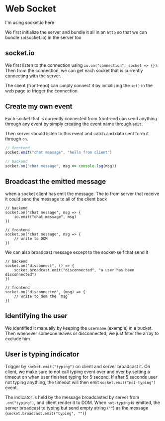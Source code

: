 # Web Socket

I'm using socket.io here

We first initialize the server and bundle it all in an `http` so that we can bundle `io`(socket.io) in the server too

## socket.io

We first listen to the connection using `io.on("connection", socket => {})`. Then from the connection, we can get each socket that is currently connecting with the server.

The client (front-end) can simply connect it by initializing the `io()` in the web page to trigger the connection


## Create my own event

Each socket that is currently connected from front-end can send anything through any event by simply creating the event name through `emit`.

Then server should listen to this event and catch and data sent form it through `on`.

```ts
// frontend
socket.emit("chat message", "hello from client")

// backend
socket.on("chat message", msg => console.log(msg))
```


## Broadcast the emitted message

when a socket client has emit the message. The io from server that receive it could send the message to all of the client back

```
// backend
socket.on("chat message", msg => {
    io.emit("chat message", msg)
})

// frontend
socket.on("chat message", msg => {
    // write to DOM
})
```

We can also broadcast message except to the socket-self that send it
```
// backend
socket.on("disconnect", () => {
    socket.broadcast.emit("disconnected", "a user has been disconnected")
})

// frontend
socket.on("disconnected", (msg) => {
    // write to dom the `msg`
})
```

## Identifying the user

We identified it manually by keeping the `username` (example) in a bucket. Then whenever someone leaves or disconnected, we just filter the array 
to exclude him


## User is typing indicator

Trigger by `socket.emit("typing")` on client and server broadcast it. On client, we make sure to not call typing event over and over
by setting a timeout on when user finished typing for 5 second. If after 5 seconds user not typing anything, the timeout will then emit
`socket.emit("not-typing")` event. 

The indicator is held by the message broadcasted by server from `.on("typing")`, and client render it to DOM. When `not-typing` is emitted,
the server broadcast to typing but send empty string (`""`) as the message (`socket.broadcast.emit("typing", "")`)
